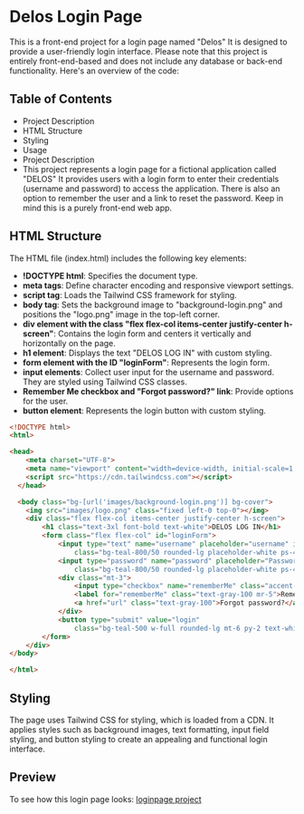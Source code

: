 # Delos Login Page
This is a front-end project for a login page named "Delos" It is designed to provide a user-friendly login interface. Please note that this project is entirely front-end-based and does not include any database or back-end functionality. Here's an overview of the code:

## Table of Contents
- Project Description
- HTML Structure
- Styling
- Usage
- Project Description
- This project represents a login page for a fictional application called "DELOS" It provides users with a login form to enter their credentials (username and password) to access the application. There is also an option to remember the user and a link to reset the password. Keep in mind this is a purely front-end web app.

## HTML Structure
The HTML file (index.html) includes the following key elements:
- **!DOCTYPE html**: Specifies the document type.
- **meta tags**: Define character encoding and responsive viewport settings.
- **script tag**: Loads the Tailwind CSS framework for styling.
- **body tag**: Sets the background image to "background-login.png" and positions the "logo.png" image in the top-left corner.
- **div element with the class "flex flex-col items-center justify-center h-screen"**: Contains the login form and centers it vertically and horizontally on the page.
- **h1 element**: Displays the text "DELOS LOG IN" with custom styling.
- **form element with the ID "loginForm"**: Represents the login form.
- **input elements**: Collect user input for the username and password. They are styled using Tailwind CSS classes.
- **Remember Me checkbox and "Forgot password?" link**: Provide options for the user.
- **button element**: Represents the login button with custom styling.

````html
<!DOCTYPE html>
<html>

<head>
    <meta charset="UTF-8">
    <meta name="viewport" content="width=device-width, initial-scale=1.0">
    <script src="https://cdn.tailwindcss.com"></script>
  </head>

  <body class="bg-[url('images/background-login.png')] bg-cover">
    <img src="images/logo.png" class="fixed left-0 top-0"></img>
    <div class="flex flex-col items-center justify-center h-screen">
        <h1 class="text-3xl font-bold text-white">DELOS LOG IN</h1>
        <form class="flex flex-col" id="loginForm">
            <input type="text" name="username" placeholder="username" id="username" required
                class="bg-teal-800/50 rounded-lg placeholder-white ps-4 py-2 mt-6 text-white">
            <input type="password" name="password" placeholder="Password"
                class="bg-teal-800/50 rounded-lg placeholder-white ps-4 py-2 mt-6 text-white" id="password" required>
            <div class="mt-3">
                <input type="checkbox" name="rememberMe" class="accent-pink-100">
                <label for="rememberMe" class="text-gray-100 mr-5">Remember me</label>
                <a href="url" class="text-gray-100">Forgot password?</a>
            </div>
            <button type="submit" value="login"
                class="bg-teal-500 w-full rounded-lg mt-6 py-2 text-white">Login</button>
        </form>
    </div>
</body>

</html>
````

## Styling
The page uses Tailwind CSS for styling, which is loaded from a CDN. It applies styles such as background images, text formatting, input field styling, and button styling to create an appealing and functional login interface.

## Preview
To see how this login page looks: [loginpage project](https://www.vandepieterman.net/projects/loginpage/)